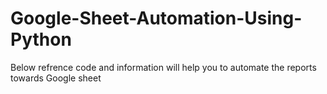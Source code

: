 # Google-Sheet-Automation-Using-Python
Below refrence code and information will help you to automate the reports towards Google sheet 
